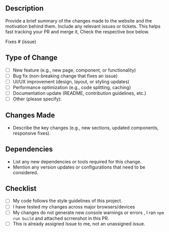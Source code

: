 ## Description

Provide a brief summary of the changes made to the website and the motivation behind them. Include any relevant issues or tickets.
This helps fast tracking your PR and merge it, Check the respective box below.

Fixes # (issue)

## Type of Change

- [ ] New feature (e.g., new page, component, or functionality)
- [ ] Bug fix (non-breaking change that fixes an issue)
- [ ] UI/UX improvement (design, layout, or styling updates)
- [ ] Performance optimization (e.g., code splitting, caching)
- [ ] Documentation update (README, contribution guidelines, etc.)
- [ ] Other (please specify):

## Changes Made

- Describe the key changes (e.g., new sections, updated components, responsive fixes).

## Dependencies

- List any new dependencies or tools required for this change.
- Mention any version updates or configurations that need to be considered.

## Checklist

- [ ] My code follows the style guidelines of this project.
- [ ] I have tested my changes across major browsers/devices
- [ ] My changes do not generate new console warnings or errors , I ran `npm run build` and attached scrrenshot in this PR.
- [ ] This is already assigned Issue to me, not an unassigned issue.
